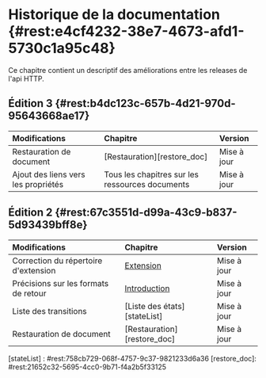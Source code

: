 # Historique de la documentation {#rest:e4cf4232-38e7-4673-afd1-5730c1a95c48}

Ce chapitre contient un descriptif des améliorations entre les releases de 
l'api HTTP.

## Édition 3 {#rest:b4dc123c-657b-4d21-970d-95643668ae17}

|                                  Modifications                                   |                    Chapitre                   |                    Version                     |
| :------------------------------------------------------------------------------- | :-------------------------------------------- | :--------------------------------------------- |
| Restauration de document                                                         | [Restauration][restore_doc]                   | <span class="flag update">Mise à jour</span>   |
| Ajout des liens vers les propriétés                                              | Tous les chapitres sur les ressources documents | <span class="flag update">Mise à jour</span> |


## Édition 2 {#rest:67c3551d-d99a-43c9-b837-5d93439bff8e}

|                                  Modifications                                   |                    Chapitre                   |                    Version                     |
| :------------------------------------------------------------------------------- | :-------------------------------------------- | :--------------------------------------------- |
| Correction du répertoire d'extension                                             | [Extension][extension]                        | <span class="flag update">Mise à jour</span>   |
| Précisions sur les formats de retour                                             | [Introduction][intro]                         | <span class="flag update">Mise à jour</span>   |
| Liste des transitions                                                            | [Liste des états][stateList]                  | <span class="flag update">Mise à jour</span>   |
| Restauration de document                                                         | [Restauration][restore_doc]                   | <span class="flag update">Mise à jour</span>   |

[extension]:  #rest:50aff82b-8921-42ff-81b1-69a1a0103d98
[intro]: #rest:646bac7c-ab37-4808-affa-023efcc935c3
[stateList] : #rest:758cb729-068f-4757-9c37-9821233d6a36
[restore_doc]: #rest:21652c32-5695-4cc0-9b71-f4a2b5f33125
